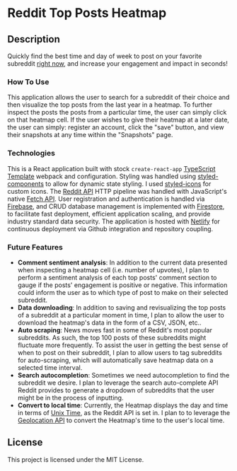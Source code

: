 # Reddit Top Posts Heatmap

## Description

Quickly find the best time and day of week to post on your favorite subreddit [right now](https://reddit-top-posts-heatmap.netlify.app/), and increase your engagement and impact in seconds!

### How To Use

This application allows the user to search for a subreddit of their choice and
then visualize the top posts from the last year in a heatmap. To further inspect
the posts the posts from a particular time, the user can simply click on that
heatmap cell.
If the user wishes to give their heatmap at a later date, the user
can simply: register an account, click the "save" button, and view their snapshots
at any time within the "Snapshots" page.

### Technologies

This is a React application built with stock `create-react-app` [TypeScript Template](https://create-react-app.dev/docs/adding-typescript/)
webpack and configuration. Styling
was handled using [styled-components](https://styled-components.com/) to allow for
dynamic state styling. I used [styled-icons](https://styled-icons.dev/) for custom icons. The [Reddit API](https://www.reddit.com/dev/api/) HTTP
pipeline was handled with JavaScript's native [Fetch API](https://developer.mozilla.org/en-US/docs/Web/API/fetch). User registration and authentication is handled via [Firebase](https://firebase.google.com/), and CRUD database management is implemented with [Firestore](https://firebase.google.com/docs/firestore),
to facilitate fast deployment, efficient application scaling, and provide industry standard data security. The application is hosted with [Netlify](https://www.netlify.com/) for continuous deployment via Github integration and repository coupling.

### Future Features

- **Comment sentiment analysis**: In addition to the current data presented
  when inspecting a heatmap cell (i.e. number of upvotes), I plan to perform a
  sentiment analysis of each top posts' comment section to gauge if the posts'
  engagement is positive or negative. This information could inform the user
  as to which type of post to make on their selected subreddit.
- **Data downloading**: In addition to saving and revisualizing the top posts of a
  subreddit at a particular moment in time, I plan to allow the user to download
  the heatmap's data in the form of a CSV, JSON, etc..
- **Auto scraping**: News moves fast in some of Reddit's most popular subreddits.
  As such, the top 100 posts of these subreddits might fluctuate more frequently.
  To assist the user in getting the best sense of when to post on their subreddit,
  I plan to allow users to tag subreddits for auto-scraping, which will automatically
  save heatmap data on a selected time interval.
- **Search autocompletion**: Sometimes we need autocompletion to find the subreddit
  we desire. I plan to leverage the search auto-complete API Reddit provides to
  generate a dropdown of subreddits that the user might be in the process of inputting.
- **Convert to local time**: Currently, the Heatmap displays the day and time in terms
  of [Unix Time](https://en.wikipedia.org/wiki/Unix_time), as the Reddit API is set in.
  I plan to to leverage the [Geolocation API](https://developer.mozilla.org/en-US/docs/Web/API/Geolocation_API)
  to convert the Heatmap's time to the user's local time.

## License

This project is licensed under the MIT License.
